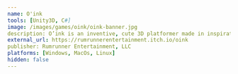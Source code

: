 ```yaml
---
name: O'ink
tools: [Unity3D, C#]
image: /images/games/oink/oink-banner.jpg
description: O’ink is an inventive, cute 3D platformer made in inspiration of the classic 3D platformer titles  such as Super Mario N64, Spyro, and the THQ Spongebob series.
external_url: https://rumrunnerentertainment.itch.io/oink
publisher: Rumrunner Entertainment, LLC
platforms: [Windows, MacOs, Linux]
hidden: false
---
```


